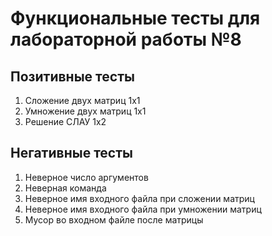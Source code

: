 # Функциональные тесты для лабораторной работы №8

## Позитивные тесты

1. Сложение двух матриц 1х1
2. Умножение двух матриц 1х1
3. Решение СЛАУ 1х2

## Негативные тесты

1. Неверное число аргументов
2. Неверная команда
3. Неверное имя входного файла при сложении матриц
4. Неверное имя входного файла при умножении матриц
5. Мусор во входном файле после матрицы

